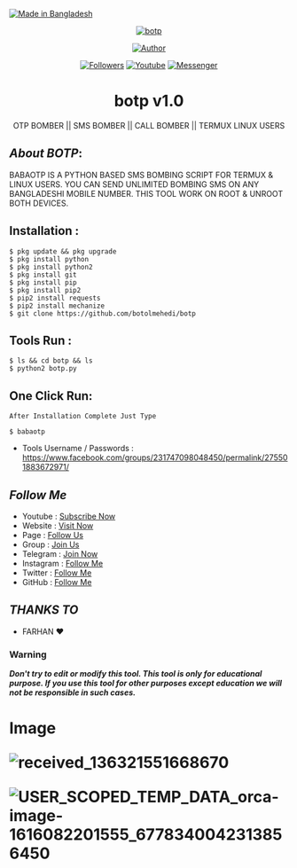 <p align="left"> 
<a href="#"><img title="Made in Bangladesh" src="https://img.shields.io/badge/MADE%20IN-BANGLADESH-green?colorA=%23ff0000&colorB=%23017e40&style=for-the-badge"></a>
</p>
<p align="center"><a href="https://linktr.ee/botolbaba"><img title="botp" src="https://user-images.githubusercontent.com/64999484/108371895-6e511d00-7228-11eb-91c9-b3c7100dc458.png"></a>
<p align="center"><a href="https://github.com/botolmehedi"><img title="Author" src="https://img.shields.io/badge/Author-Botol--Mehedi-red.svg?style=for-the-badge&logo=github"></a></p>
<p align="center"><a href="https://github.com/botolmehedi/followers"><img title="Followers" src="https://img.shields.io/github/followers/botolmehedi?color=blue&style=flat-square"></a> <a href="https://www.youtube.com/mastertrick1"><img title="Youtube" src="https://img.shields.io/badge/YOUTUBE-%40mastertrick1-red?style=flat-square&logo=youtube"></a> <a href="https://www.facebook.com/groups/231747098048450"><img title="Messenger" src="https://img.shields.io/badge/Chat-Messenger-blue?style=flat-square&logo=messenger"></a></p>

<h1 align="center">botp v1.0</h1>
<p align="center">      OTP BOMBER || SMS BOMBER || CALL BOMBER || TERMUX LINUX USERS</p>

## ***About BOTP***:

BABAOTP IS A PYTHON BASED SMS BOMBING SCRIPT FOR TERMUX & LINUX USERS. YOU CAN SEND UNLIMITED BOMBING SMS ON ANY BANGLADESHI MOBILE NUMBER. THIS TOOL WORK ON ROOT & UNROOT BOTH DEVICES.

## Installation :
```
$ pkg update && pkg upgrade
$ pkg install python
$ pkg install python2
$ pkg install git
$ pkg install pip
$ pkg install pip2
$ pip2 install requests
$ pip2 install mechanize
$ git clone https://github.com/botolmehedi/botp
```

## Tools Run :
```
$ ls && cd botp && ls
$ python2 botp.py
```

## One Click Run:
```
After Installation Complete Just Type

$ babaotp
```

* Tools Username / Passwords : https://www.facebook.com/groups/231747098048450/permalink/275501883672971/


## ***Follow Me***

* Youtube : [Subscribe Now](https://www.youtube.com/MasterTrick1)
* Website : [Visit Now](http://www.mastertrick.design)
* Page : [Follow Us](https://www.facebook.com/TeamVVirus)
* Group : [Join Us](https://www.facebook.com/groups/231747098048450)
* Telegram : [Join Now](https://t.me/mastertrick2)
* Instagram : [Follow Me](https://www.instagram.com/MehtanOfficial)
* Twitter : [Follow Me](https://www.twitter.com/botolbaba)
* GitHub : [Follow Me](https://www.github.com/botolmehedi)

## ***THANKS TO***
* FARHAN ❤

### Warning

***Don't try to edit or modify this tool. This tool is only for educational purpose. If you use this tool for other purposes except education we will not be responsible in such cases.***

<h1> Image

![received_136321551668670](https://user-images.githubusercontent.com/79386629/111654762-3e9b3200-8833-11eb-92ae-84a82423a1d0.jpeg)

![USER_SCOPED_TEMP_DATA_orca-image-1616082201555_6778340042313856450](https://user-images.githubusercontent.com/79386629/111655310-bf5a2e00-8833-11eb-9a91-b5bf43b8ca81.jpeg)

